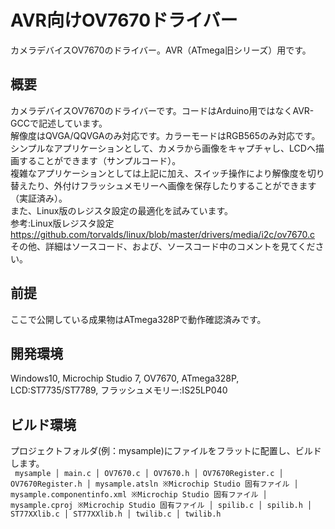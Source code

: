 # AVR向けOV7670ドライバー
カメラデバイスOV7670のドライバー。AVR（ATmega旧シリーズ）用です。

## 概要
カメラデバイスOV7670のドライバーです。コードはArduino用ではなくAVR-GCCで記述しています。  
解像度はQVGA/QQVGAのみ対応です。カラーモードはRGB565のみ対応です。  
シンプルなアプリケーションとして、カメラから画像をキャプチャし、LCDへ描画することができます（サンプルコード）。  
複雑なアプリケーションとしては上記に加え、スイッチ操作により解像度を切り替えたり、外付けフラッシュメモリーへ画像を保存したりすることができます（実証済み）。  
また、Linux版のレジスタ設定の最適化を試みています。  
参考:Linux版レジスタ設定 https://github.com/torvalds/linux/blob/master/drivers/media/i2c/ov7670.c  
その他、詳細はソースコード、および、ソースコード中のコメントを見てください。

## 前提
ここで公開している成果物はATmega328Pで動作確認済みです。  

## 開発環境
Windows10, Microchip Studio 7, OV7670, ATmega328P, LCD:ST7735/ST7789, フラッシュメモリー:IS25LP040

## ビルド環境
プロジェクトフォルダ(例：mysample)にファイルをフラットに配置し、ビルドします。  
<code>
mysample
│  main.c
│  OV7670.c
│  OV7670.h
│  OV7670Register.c
│  OV7670Register.h
│  mysample.atsln              ※Microchip Studio 固有ファイル
│  mysample.componentinfo.xml  ※Microchip Studio 固有ファイル
│  mysample.cproj              ※Microchip Studio 固有ファイル
│  spilib.c
│  spilib.h
│  ST77XXlib.c
│  ST77XXlib.h
│  twilib.c
│  twilib.h
</code>
